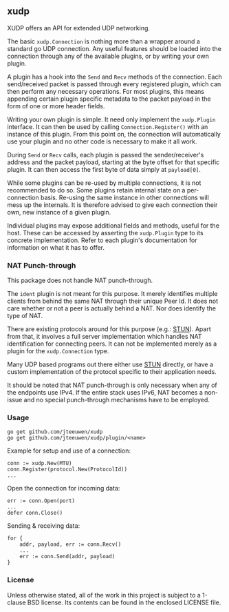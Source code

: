 ## xudp

XUDP offers an API for extended UDP networking.

The basic `xudp.Connection` is nothing more than a wrapper around a
standard go UDP connection. Any useful features should be loaded into
the connection through any of the available plugins, or by writing your
own plugin.

A plugin has a hook into the `Send` and `Recv` methods of the connection.
Each send/received packet is passed through every registered plugin, which
can then perform any necessary operations. For most plugins, this means
appending certain plugin specific metadata to the packet payload in the form
of one or more header fields.

Writing your own plugin is simple. It need only implement the `xudp.Plugin`
interface. It can then be used by calling `Connection.Register()` with an
instance of this plugin. From this point on, the connection will
automatically use your plugin and no other code is necessary to make
it all work.

During `Send` or `Recv` calls, each plugin is passed the sender/receiver's
address and the packet payload, starting at the byte offset for that specific
plugin. It can then access the first byte of data simply at `payload[0]`.

While some plugins can be re-used by multiple connections, it is not
recommended to do so. Some plugins retain internal state on a per-connection
basis. Re-using the same instance in other connections will mess up the
internals. It is therefore advised to give each connection their own,
new instance of a given plugin.

Individual plugins may expose additional fields and methods, useful for
the host. These can be accessed by asserting the `xudp.Plugin` type to its
concrete implementation. Refer to each plugin's documentation for
information on what it has to offer.


### NAT Punch-through

This package does not handle NAT punch-through.

The `ident` plugin is not meant for this purpose. It merely identifies
multiple clients from behind the same NAT through their unique Peer Id.
It does not care whether or not a peer is actually behind a NAT. Nor does
identify the type of NAT.

There are existing protocols around for this purpose (e.g.: [STUN][stun]).
Apart from that, it involves a full server implementation which handles NAT
identification for connecting peers. It can not be implemented merely as
a plugin for the `xudp.Connection` type.

Many UDP based programs out there either use [STUN][stun] directly, or have
a custom implementation of the protocol specific to their application
needs.

It should be noted that NAT punch-through is only necessary when
any of the endpoints use IPv4. If the entire stack uses IPv6, NAT becomes
a non-issue and no special punch-through mechanisms have to be employed.

[stun]: http://tools.ietf.org/html/rfc5389


### Usage

    go get github.com/jteeuwen/xudp
    go get github.com/jteeuwen/xudp/plugin/<name>

Example for setup and use of a connection:

	conn := xudp.New(MTU)
	conn.Register(protocol.New(ProtocolId))
	...

Open the connection for incoming data:

	err := conn.Open(port)
	...
	defer conn.Close()

Sending & receiving data:

	for {
		addr, payload, err := conn.Recv()
		...
		err := conn.Send(addr, payload)
	}

### License

Unless otherwise stated, all of the work in this project is subject to a
1-clause BSD license. Its contents can be found in the enclosed LICENSE file.

